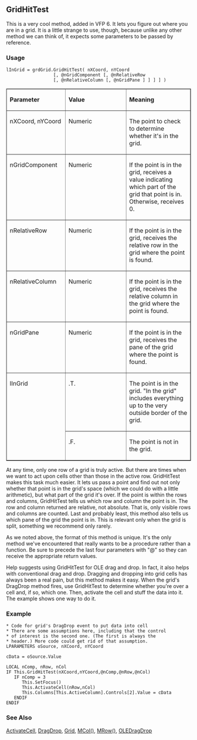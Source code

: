 ## GridHitTest

This is a very cool method, added in VFP 6. It lets you figure out where you are in a grid. It is a little strange to use, though, because unlike any other method we can think of, it expects some parameters to be passed by reference.

### Usage

```foxpro
lInGrid = grdGrid.GridHitTest( nXCoord, nYCoord
                  [, @nGridComponent [, @nRelativeRow
                  [, @nRelativeColumn [, @nGridPane ] ] ] ] )
```
<table border cellspacing=0 cellpadding=0 width=100%>
<tr>
  <td width=32% valign=top>
  <p><b>Parameter</b></p>
  </td>
  <td width=23% valign=top>
  <p><b>Value</b></p>
  </td>
  <td width=45% valign=top>
  <p><b>Meaning</b></p>
  </td>
 </tr>
<tr>
  <td width=32% valign=top>
  <p>nXCoord, nYCoord</p>
  </td>
  <td width=23% valign=top>
  <p>Numeric</p>
  </td>
  <td width=45% valign=top>
  <p>The point to check to determine whether it's in the grid.</p>
  </td>
 </tr>
<tr>
  <td width=32% valign=top>
  <p>nGridComponent</p>
  </td>
  <td width=23% valign=top>
  <p>Numeric</p>
  </td>
  <td width=45% valign=top>
  <p>If the point is in the grid, receives a value indicating which part of the grid that point is in. Otherwise, receives 0.</p>
  </td>
 </tr>
<tr>
  <td width=32% valign=top>
  <p>nRelativeRow</p>
  </td>
  <td width=23% valign=top>
  <p>Numeric</p>
  </td>
  <td width=45% valign=top>
  <p>If the point is in the grid, receives the relative row in the grid where the point is found.</p>
  </td>
 </tr>
<tr>
  <td width=32% valign=top>
  <p>nRelativeColumn</p>
  </td>
  <td width=23% valign=top>
  <p>Numeric</p>
  </td>
  <td width=45% valign=top>
  <p>If the point is in the grid, receives the relative column in the grid where the point is found.</p>
  </td>
 </tr>
<tr>
  <td width=32% valign=top>
  <p>nGridPane</p>
  </td>
  <td width=23% valign=top>
  <p>Numeric</p>
  </td>
  <td width=45% valign=top>
  <p>If the point is in the grid, receives the pane of the grid where the point is found.</p>
  </td>
 </tr>
<tr>
  <td width=32% rowspan=2 valign=top>
  <p>lInGrid</p>
  </td>
  <td width=23% valign=top>
  <p>.T.</p>
  </td>
  <td width=45% valign=top>
  <p>The point is in the grid. &quot;In the grid&quot; includes everything up to the very outside border of the grid.</p>
  </td>
 </tr>
<tr>
  <td width=33% valign=top>
  <p>.F.</p>
  </td>
  <td width=67% valign=top>
  <p>The point is not in the grid.</p>
  </td>
 </tr>
</table>

At any time, only one row of a grid is truly active. But there are times when we want to act upon cells other than those in the active row. GridHitTest makes this task much easier. It lets us pass a point and find out not only whether that point is in the grid's space (which we could do with a little arithmetic), but what part of the grid it's over. If the point is within the rows and columns, GridHitTest tells us which row and column the point is in. The row and column returned are relative, not absolute. That is, only visible rows and columns are counted. Last and probably least, this method also tells us which pane of the grid the point is in. This is relevant only when the grid is split, something we recommend only rarely. 

As we noted above, the format of this method is unique. It's the only method we've encountered that really wants to be a procedure rather than a function. Be sure to precede the last four parameters with "@" so they can receive the appropriate return values.

Help suggests using GridHitTest for OLE drag and drop. In fact, it also helps with conventional drag and drop. Dragging and dropping into grid cells has always been a real pain, but this method makes it easy. When the grid's DragDrop method fires, use GridHitTest to determine whether you're over a cell and, if so, which one. Then, activate the cell and stuff the data into it. The example shows one way to do it. 

### Example

```foxpro
* Code for grid's DragDrop event to put data into cell
* There are some assumptions here, including that the control
* of interest is the second one. (The first is always the
* header.) More code could get rid of that assumption.
LPARAMETERS oSource, nXCoord, nYCoord

cData = oSource.Value

LOCAL nComp, nRow, nCol
IF This.GridHitTest(nXCoord,nYCoord,@nComp,@nRow,@nCol)
   IF nComp = 3
      This.SetFocus()
      This.ActivateCell(nRow,nCol)
      This.Columns[This.ActiveColumn].Controls[2].Value = cData
   ENDIF
ENDIF
```
### See Also

[ActivateCell](s4g472.md), [DragDrop](s4g356.md), [Grid](s4g488.md), [MCol()](s4g192.md), [MRow()](s4g192.md), [OLEDragDrop](s4g823.md)